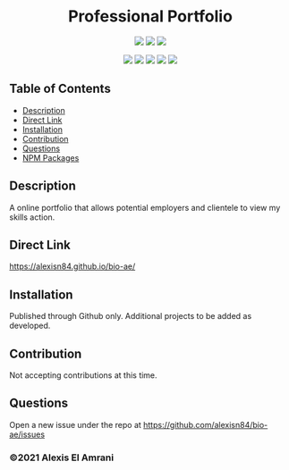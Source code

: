 <h1 align="center">Professional Portfolio</h1>

<p align="center">
    <img src="https://img.shields.io/github/repo-size/alexisn84/bio-ae" />
    <img src="https://img.shields.io/github/languages/top/alexisn84/bio-ae"  />
    <img src="https://img.shields.io/github/issues/alexisn84/bio-ae" />
</p>

<p align="center">
    <img src="https://img.shields.io/badge/Javascript-yellow" />
    <img src="https://img.shields.io/badge/express-orange" />
    <img src="https://img.shields.io/badge/Sequelize-blue"  />
    <img src="https://img.shields.io/badge/mySQL-blue"  />
    <img src="https://img.shields.io/badge/dotenv-green" />
</p>

## Table of Contents
- [Description](#description)
- [Direct Link](#direct-link)
- [Installation](#installation)
- [Contribution](#contribution)
- [Questions](#questions)
- [NPM Packages](#npm-packages)

## Description
A online portfolio that allows potential employers and clientele to view my skills action. 

## Direct Link
https://alexisn84.github.io/bio-ae/

## Installation
Published through Github only. Additional projects to be added as developed.

## Contribution
Not accepting contributions at this time.

## Questions
Open a new issue under the repo at https://github.com/alexisn84/bio-ae/issues

### ©️2021 Alexis El Amrani